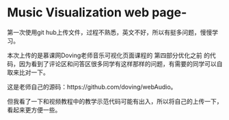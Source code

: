 # Music Visualization web page-
<p>第一次使用git hub上传文件，过程不熟悉，英文不好，所以有挺多问题，慢慢学习。</p>
<p>本次上传的是慕课网Doving老师音乐可视化页面课程的 第四部分优化之前 的代码，因为看到了评论区和问答区很多同学有这样那样的问题，有需要的同学可以自取来比对一下。</p>
<p>这是老师自己的源码：https://github.com/doving/webAudio。</p>
<p>但我看了一下和视频教程中的教学示范代码可能有出入，所以将自己的上传一下，看起来更方便一些。</p>
